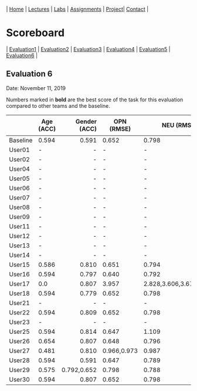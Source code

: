 | [Home](index.md) | [Lectures](lectures.md) | [Labs](labs.md) | [Assignments](assignments.md) | [Project](project.md)| [Contact](contact.md) |


# Scoreboard

| [Evaluation1](scores/evaluation1.md) | [Evaluation2](scores/evaluation2.md) | [Evaluation3](scores/evaluation3.md) | [Evaluation4](scores/evaluation4.md) | [Evaluation5](scores/evaluation5.md) | [Evaluation6](scores/evaluation6.md) |

## Evaluation 6

Date: November 11, 2019

Numbers marked in **bold** are the best score of the task for this evaluation compared to other teams and the baseline.

|       | Age (ACC) | Gender (ACC) | OPN (RMSE) | NEU (RMSE) | EXT (RMSE) | AGR (RMSE) | CON (RMSE) | Full Grade |  Rank 🏆|
|-------|--------------|----------:|------------|------------|------------|------------|------------|------------|-------|
| Baseline|0.594|0.591|0.652|0.798|0.788|0.665|0.734|-||
| User01 |-|-|-|-|-|-|-|-|-|
| User02 |-|-|-|-|-|-|-|-|-|
| User04 |-|-|-|-|-|-|-|-|-|
| User05 |-|-|-|-|-|-|-|-|-|
| User06 |-|-|-|-|-|-|-|-|-|
| User07 |-|-|-|-|-|-|-|-|-|
| User08 |-|-|-|-|-|-|-|-|-|
| User09 |-|-|-|-|-|-|-|-|-|
| User11 |-|-|-|-|-|-|-|-|-|
| User12 |-|-|-|-|-|-|-|-|-|
| User13 |-|-|-|-|-|-|-|-|-|
| User14 |-|-|-|-|-|-|-|-|-|
| User15 |0.586|0.810|0.651|0.794|0.787|0.664|0.726|||
| User16 |0.594|0.797|0.640|0.792|0.781|0.653|0.712|||
| User17 |0.0|0.807|3.957|2.828,3.606,3.675,3.525|||
| User18 |0.594|0.779|0.652|0.798|0.788|0.665|0.734|||
| User21 |-|-|-|-|-|-|-|-|-|
| User22 |0.594|0.809|0.652|0.798|0.788|0.665|0.734|||
| User23 |-|-|-|-|-|-|-|-|-|
| User25 |0.594|0.814|0.647|1.109|0.791|0.653|1.049|||
| User26 |0.654|0.807|0.648|0.796|0.794|0.652|0.713|||
| User27 |0.481|0.810|0.966,0.973|0.987|1.179|0.77|||
| User28 |0.594|0.591|0.647|0.789|0.792|0.653|0.719|||
| User29 |0.575|0.792,0.652|0.798|0.788|0.665|0.734|||
| User30 |0.594|0.807|0.652|0.798|0.788|0.665|0.734|||
